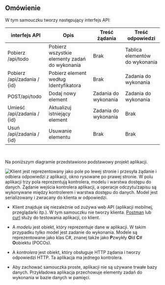 ## <a name="overview"></a>Omówienie

W tym samouczku tworzy następujący interfejs API:

|interfejs API | Opis | Treść żądania | Treść odpowiedzi |
|--- | ---- | ---- | ---- |
|Pobierz /api/todo | Pobierz wszystkie elementy zadań do wykonania | Brak | Tablica elementów do wykonania|
|Pobierz /api/zadania / {id} | Pobierz element według Identyfikatora | Brak | Zadania do wykonania|
|POST/api/todo | Dodaj nowy element | Zadania do wykonania | Zadania do wykonania |
|Umieść /api/zadania / {id} | Aktualizuj istniejący element&nbsp; | Zadania do wykonania | Brak |
|Usuń /api/zadania / {id} &nbsp;&nbsp; | Usuwanie elementu &nbsp;&nbsp; | Brak | Brak|

<br>

Na poniższym diagramie przedstawiono podstawowy projekt aplikacji.

![Klient jest reprezentowany jako pole po lewej stronie i przesyła żądanie i odbiera odpowiedzi z aplikacji, okno rysowane po prawej stronie. W polu aplikacji trzy pola reprezentują kontrolera, modelu i warstwa dostępu do danych. Żądanie wejścia kontrolera aplikacji, a operacje odczytu/zapisu są wykonywane między kontrolerem i warstwa dostępu do danych. Model jest serializowany i zwracany do klienta w odpowiedzi.](../../tutorials/first-web-api/_static/architecture.png)

* Klient znajduje się niezależnie od zużywa web API (aplikacji mobilnej, przeglądarki itp.). W tym samouczku nie tworzy klienta. [Postman](https://www.getpostman.com/) lub [curl](https://developer.apple.com/legacy/library/documentation/Darwin/Reference/ManPages/man1/curl.1.html) służy do testowania aplikacji, co klient.

* A *modelu* jest obiekt, który reprezentuje dane w aplikacji. W takim przypadku tylko model jest zadanie do wykonania. Modele są reprezentowane jako klas C#, znanej także jako **P**zwykły **O**ld **C**# **O**obiektu (POCOs).

* A *kontrolera* jest obiekt, który obsługuje HTTP żądania i tworzy odpowiedzi HTTP. Ta aplikacja ma jednego kontrolera.

* Aby zachować samouczka proste, aplikacji nie są używane trwałe bazy danych. Przykładowa aplikacja przechowuje elementy zadań do wykonania w bazie danych w pamięci.
